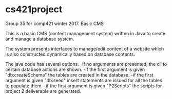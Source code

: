 # cs421project
Group 35 for comp421 winter 2017. Basic CMS

This is a basic CMS (content management system) written in Java to create and manage a database system.

The system presents interfaces to manage/edit content of a website which is also constructed dynamically based on database contents.

The java code has several options.
  -If no arguments are presented, the cli to certain database actions are shown.
  -if the first argument is given "db:createSchema" the tables are created in the database.
  -if the first argument is given "db:seed" insert statements are issued for all the tables to populate them.
  -if the first argument is given "P2Scripts" the scripts for project 2 deliverable are generated.
